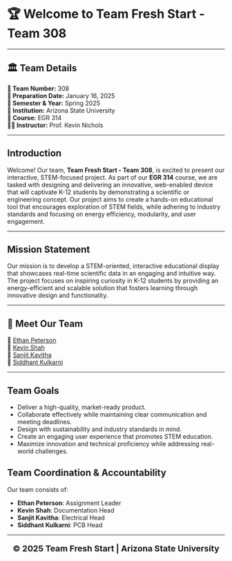 # 🏆 **Welcome to Team Fresh Start - Team 308**

---

## 🏛 **Team Details**
**🔢 Team Number:** 308  
**📅 Preparation Date:** January 16, 2025  
**📆 Semester & Year:** Spring 2025  
**🏫 Institution:** Arizona State University  
**📖 Course:** EGR 314  
**👨‍🏫 Instructor:** Prof. Kevin Nichols  

---

## Introduction  
Welcome! Our team, **Team Fresh Start - Team 308**, is excited to present our interactive, STEM-focused project. As part of our **EGR 314** course, we are tasked with designing and delivering an innovative, web-enabled device that will captivate K-12 students by demonstrating a scientific or engineering concept. Our project aims to create a hands-on educational tool that encourages exploration of STEM fields, while adhering to industry standards and focusing on energy efficiency, modularity, and user engagement.

---

## Mission Statement  
Our mission is to develop a STEM-oriented, interactive educational display that showcases real-time scientific data in an engaging and intuitive way. The project focuses on inspiring curiosity in K-12 students by providing an energy-efficient and scalable solution that fosters learning through innovative design and functionality.

---

## 👥 **Meet Our Team**  
🔹 [Ethan Peterson](https://ejpete10.github.io/test_Datasheet.github.io/)  
🔹 [Kevin Shah](https://kshah79.github.io/kshah79/)  
🔹 [Sanjit Kavitha](http://sanjitsk.github.io)  
🔹 [Siddhant Kulkarni](https://smkulka6.github.io/smkulka6/Individual%20Schematic/)  

---


## Team Goals  
- Deliver a high-quality, market-ready product.  
- Collaborate effectively while maintaining clear communication and meeting deadlines.  
- Design with sustainability and industry standards in mind.  
- Create an engaging user experience that promotes STEM education.  
- Maximize innovation and technical proficiency while addressing real-world challenges.

## Team Coordination & Accountability  
Our team consists of:  
- **Ethan Peterson**: Assignment Leader  
- **Kevin Shah**: Documentation Head  
- **Sanjit Kavitha**: Electrical Head  
- **Siddhant Kulkarni**: PCB Head

---

<p align="center" style="font-size: 1.2rem; font-weight: bold;">
© 2025 Team Fresh Start | Arizona State University
</p>



